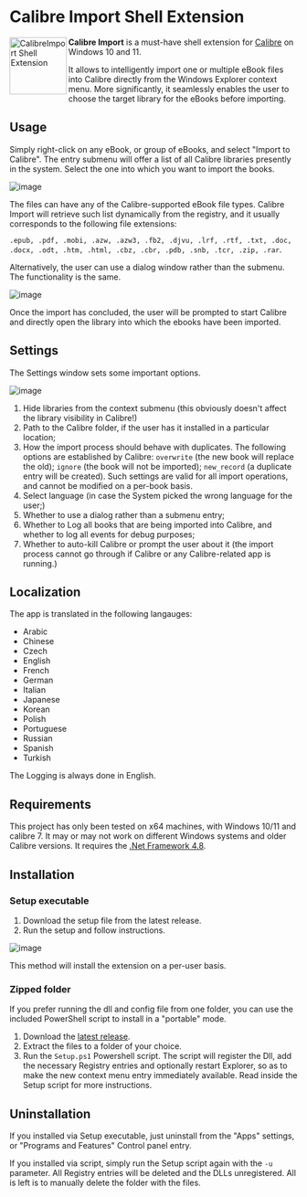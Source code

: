 # Calibre Import Shell Extension

<img src="https://github.com/user-attachments/assets/89775627-822b-4d0e-baa1-615cd5598dc7" alt="CalibreImport Shell Extension" title="Download Calibre" align="left" style="height:100px" />

**Calibre Import** is a must-have shell extension for [Calibre](https://github.com/kovidgoyal/calibre "Calibre Github repository") on Windows 10 and 11. 

It allows to intelligently import one or multiple eBook files into Calibre directly from the Windows Explorer context menu. More significantly, it seamlessly enables the user to choose the target library for the eBooks before importing. 


## Usage
Simply right-click on any eBook, or group of eBooks, and select "Import to Calibre".  The entry submenu will offer a list of all Calibre libraries presently in the system. Select the one into which you want to import the books.

![image](https://github.com/user-attachments/assets/ecfdf0b3-12b1-4ed7-bf86-12003f958bb0)

The files can have any of the Calibre-supported eBook file types. Calibre Import will retrieve such list dynamically from the registry, and it usually corresponds to the following file extensions: 

`.epub, .pdf, .mobi, .azw, .azw3, .fb2, .djvu, .lrf, .rtf, .txt, .doc, .docx, .odt, .htm, .html, .cbz, .cbr, .pdb, .snb, .tcr, .zip, .rar`.

Alternatively, the user can use a dialog window rather than the submenu. The functionality is the same.

![image](https://github.com/user-attachments/assets/1598cf4a-f025-428a-806f-ed44d40578f2)

Once the import has concluded, the user will be prompted to start Calibre and directly open the library into which the ebooks have been imported.

## Settings
The Settings window sets some important options.

![image](https://github.com/user-attachments/assets/43552140-d9c9-491b-bc61-0b0b1a1ab3bd)

1) Hide libraries from the context submenu (this obviously doesn't affect the library visibility in Calibre!)
2) Path to the Calibre folder, if the user has it installed in a particular location;
3) How the import process should behave with duplicates. The following options are established by Calibre: `overwrite` (the new book will replace the old); `ignore` (the book will not be imported); `new_record` (a duplicate entry will be created). Such settings are valid for all import operations, and cannot be modified on a per-book basis.
4) Select language (in case the System picked the wrong language for the user;)
5) Whether to use a dialog rather than a submenu entry;
6) Whether to Log all books that are being imported into Calibre, and whether to log all events for debug purposes;
7) Whether to auto-kill Calibre or prompt the user about it (the import process cannot go through if Calibre or any Calibre-related app is running.)

## Localization
The app is translated in the following langauges:
  * Arabic
  * Chinese
  * Czech
  * English
  * French
  * German
  * Italian
  * Japanese
  * Korean
  * Polish
  * Portuguese
  * Russian
  * Spanish
  * Turkish

The Logging is always done in English.

## Requirements
This project has only been tested on x64 machines, with Windows 10/11 and calibre 7. It may or may not work on different Windows systems and older Calibre versions. It requires the [.Net Framework 4.8](https://dotnet.microsoft.com/en-us/download/dotnet-framework/net48).

## Installation
 ### Setup executable
 1) Download the setup file from the latest release.
 2) Run the setup and follow instructions.

 ![image](https://github.com/user-attachments/assets/66c95ed0-48ac-4e8e-b0f4-36f3167c1f30)

 This method will install the extension on a per-user basis.

 ### Zipped folder
 If you prefer running the dll and config file from one folder, you can use the included PowerShell script to install in a "portable" mode. 

 1) Download the [latest release](https://github.com/unalignedcoder/CalibreImportShellExtension/releases).
 2) Extract the files to a folder of your choice.
 3) Run the `Setup.ps1` Powershell script. The script will register the Dll, add the necessary Registry entries and optionally restart Explorer, so as to make the new context menu entry immediately available. Read inside the Setup script for more instructions.

## Uninstallation
If you installed via Setup executable, just uninstall from the "Apps" settings, or "Programs and Features" Control panel entry.

If you installed via script, simply run the Setup script again with the `-u` parameter. 
All Registry entries will be deleted and the DLLs unregistered. All is left is to manually delete the folder with the files.



